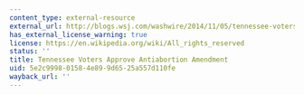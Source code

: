 ```yaml
---
content_type: external-resource
external_url: http://blogs.wsj.com/washwire/2014/11/05/tennessee-voters-approve-antiabortion-amendment/
has_external_license_warning: true
license: https://en.wikipedia.org/wiki/All_rights_reserved
status: ''
title: Tennessee Voters Approve Antiabortion Amendment
uid: 5e2c9998-0158-4e89-9d65-25a557d110fe
wayback_url: ''
---
```


